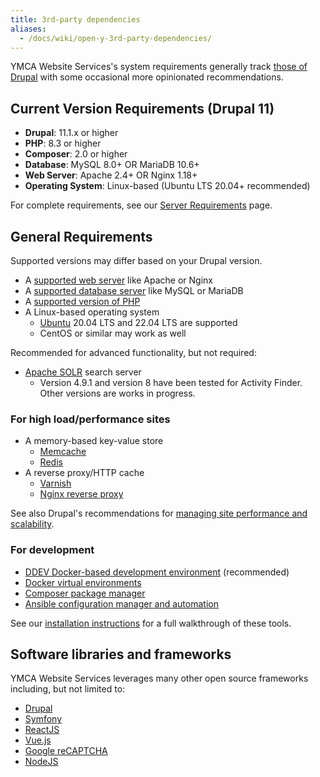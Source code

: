 ```yaml
---
title: 3rd-party dependencies
aliases:
  - /docs/wiki/open-y-3rd-party-dependencies/
---
```


YMCA Website Services's system requirements generally track [those of Drupal](https://www.drupal.org/docs/system-requirements) with some occasional more opinionated recommendations.

## Current Version Requirements (Drupal 11)

- **Drupal**: 11.1.x or higher
- **PHP**: 8.3 or higher
- **Composer**: 2.0 or higher
- **Database**: MySQL 8.0+ OR MariaDB 10.6+
- **Web Server**: Apache 2.4+ OR Nginx 1.18+
- **Operating System**: Linux-based (Ubuntu LTS 20.04+ recommended)

For complete requirements, see our [Server Requirements](../server-requirements/) page.

## General Requirements

Supported versions may differ based on your Drupal version.

- A [supported web server](https://www.drupal.org/docs/system-requirements/web-server-requirements) like Apache or Nginx
- A [supported database server](https://www.drupal.org/docs/system-requirements/database-server-requirements) like MySQL or MariaDB
- A [supported version of PHP](https://www.drupal.org/docs/system-requirements/php-requirements)
- A Linux-based operating system
  - [Ubuntu](https://ubuntu.com/) 20.04 LTS and 22.04 LTS are supported
  - CentOS or similar may work as well

Recommended for advanced functionality, but not required:

- [Apache SOLR](https://lucene.apache.org/solr/) search server
  - Version 4.9.1 and version 8 have been tested for Activity Finder. Other versions are works in progress.

### For high load/performance sites

- A memory-based key-value store
  - [Memcache](http://memcached.org/)
  - [Redis](https://redis.io)
- A reverse proxy/HTTP cache
  - [Varnish](https://varnish-cache.org/)
  - [Nginx reverse proxy](https://docs.nginx.com/nginx/admin-guide/web-server/reverse-proxy/)

See also Drupal's recommendations for [managing site performance and scalability](https://www.drupal.org/docs/managing-site-performance-and-scalability).

### For development

- [DDEV Docker-based development environment](https://ddev.com/) (recommended)
- [Docker virtual environments](https://www.docker.com/)
- [Composer package manager](https://getcomposer.org/)
- [Ansible configuration manager and automation](https://www.ansible.com/)

See our [installation instructions](https://github.com/YCloudYUSA/yusaopeny-project#installation) for a full walkthrough of these tools.

## Software libraries and frameworks

YMCA Website Services leverages many other open source frameworks including, but not limited to:

- [Drupal](https://drupal.org/project/drupal)
- [Symfony](https://symfony.com/)
- [ReactJS](https://reactjs.org/)
- [Vue.js](https://vuejs.org/)
- [Google reCAPTCHA](https://www.google.com/recaptcha/intro/v3.html)
- [NodeJS](https://nodejs.org/en/)
